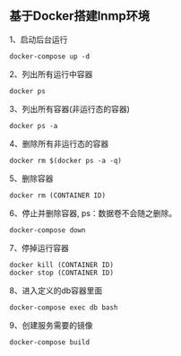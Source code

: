 ## 基于Docker搭建lnmp环境
1、启动后台运行
```
docker-compose up -d
```
2、列出所有运行中容器
```
docker ps
```
3、列出所有容器(非运行态的容器)
```
docker ps -a
```  
4、删除所有非运行态的容器
```
docker rm $(docker ps -a -q)
```  
5、删除容器
```
docker rm (CONTAINER ID)
```  
6、停止并删除容器, ps：数据卷不会随之删除。
```
docker-compose down
```  
7、停掉运行容器
```
docker kill (CONTAINER ID)
docker stop (CONTAINER ID)
```
8、进入定义的db容器里面
```
docker-compose exec db bash
```
9、创建服务需要的镜像
```
docker-compose build
```